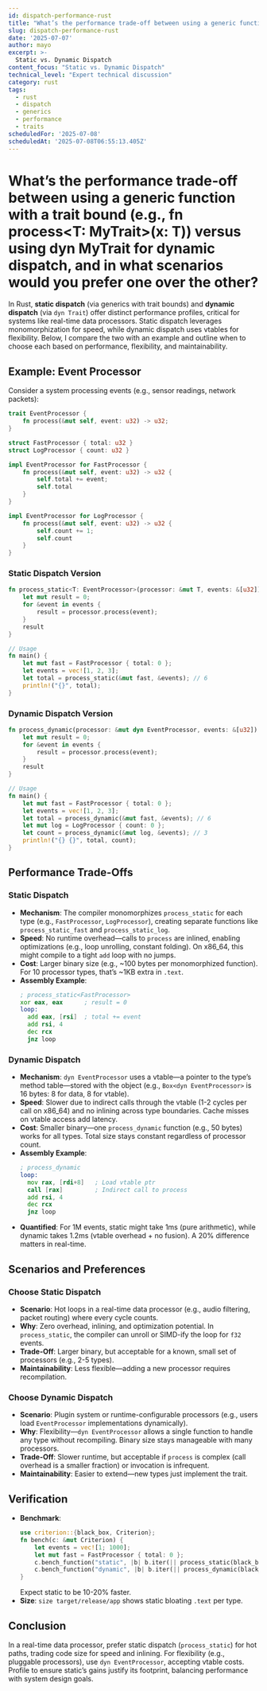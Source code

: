 ```yaml
---
id: dispatch-performance-rust
title: "What’s the performance trade-off between using a generic function with a trait bound (e.g., fn process<T: MyTrait>(x: T)) versus using dyn MyTrait for dynamic dispatch, and in what scenarios would you prefer one over the other?"
slug: dispatch-performance-rust
date: '2025-07-07'
author: mayo
excerpt: >-
  Static vs. Dynamic Dispatch
content_focus: "Static vs. Dynamic Dispatch"
technical_level: "Expert technical discussion"
category: rust
tags:
  - rust
  - dispatch
  - generics
  - performance
  - traits
scheduledFor: '2025-07-08'
scheduledAt: '2025-07-08T06:55:13.405Z'
---
```


# What’s the performance trade-off between using a generic function with a trait bound (e.g., fn process<T: MyTrait>(x: T)) versus using dyn MyTrait for dynamic dispatch, and in what scenarios would you prefer one over the other?

In Rust, **static dispatch** (via generics with trait bounds) and **dynamic dispatch** (via `dyn Trait`) offer distinct performance profiles, critical for systems like real-time data processors. Static dispatch leverages monomorphization for speed, while dynamic dispatch uses vtables for flexibility. Below, I compare the two with an example and outline when to choose each based on performance, flexibility, and maintainability.

## Example: Event Processor

Consider a system processing events (e.g., sensor readings, network packets):

```rust
trait EventProcessor {
    fn process(&mut self, event: u32) -> u32;
}

struct FastProcessor { total: u32 }
struct LogProcessor { count: u32 }

impl EventProcessor for FastProcessor {
    fn process(&mut self, event: u32) -> u32 {
        self.total += event;
        self.total
    }
}

impl EventProcessor for LogProcessor {
    fn process(&mut self, event: u32) -> u32 {
        self.count += 1;
        self.count
    }
}
```

### Static Dispatch Version

```rust
fn process_static<T: EventProcessor>(processor: &mut T, events: &[u32]) -> u32 {
    let mut result = 0;
    for &event in events {
        result = processor.process(event);
    }
    result
}

// Usage
fn main() {
    let mut fast = FastProcessor { total: 0 };
    let events = vec![1, 2, 3];
    let total = process_static(&mut fast, &events); // 6
    println!("{}", total);
}
```

### Dynamic Dispatch Version

```rust
fn process_dynamic(processor: &mut dyn EventProcessor, events: &[u32]) -> u32 {
    let mut result = 0;
    for &event in events {
        result = processor.process(event);
    }
    result
}

// Usage
fn main() {
    let mut fast = FastProcessor { total: 0 };
    let events = vec![1, 2, 3];
    let total = process_dynamic(&mut fast, &events); // 6
    let mut log = LogProcessor { count: 0 };
    let count = process_dynamic(&mut log, &events); // 3
    println!("{} {}", total, count);
}
```

## Performance Trade-Offs

### Static Dispatch

- **Mechanism**: The compiler monomorphizes `process_static` for each type (e.g., `FastProcessor`, `LogProcessor`), creating separate functions like `process_static_fast` and `process_static_log`.
- **Speed**: No runtime overhead—calls to `process` are inlined, enabling optimizations (e.g., loop unrolling, constant folding). On x86_64, this might compile to a tight `add` loop with no jumps.
- **Cost**: Larger binary size (e.g., ~100 bytes per monomorphized function). For 10 processor types, that’s ~1KB extra in `.text`.
- **Assembly Example**:
  ```asm
  ; process_static<FastProcessor>
  xor eax, eax      ; result = 0
  loop:
    add eax, [rsi]  ; total += event
    add rsi, 4
    dec rcx
    jnz loop
  ```

### Dynamic Dispatch

- **Mechanism**: `dyn EventProcessor` uses a vtable—a pointer to the type’s method table—stored with the object (e.g., `Box<dyn EventProcessor>` is 16 bytes: 8 for data, 8 for vtable).
- **Speed**: Slower due to indirect calls through the vtable (1-2 cycles per call on x86_64) and no inlining across type boundaries. Cache misses on vtable access add latency.
- **Cost**: Smaller binary—one `process_dynamic` function (e.g., 50 bytes) works for all types. Total size stays constant regardless of processor count.
- **Assembly Example**:
  ```asm
  ; process_dynamic
  loop:
    mov rax, [rdi+8]   ; Load vtable ptr
    call [rax]         ; Indirect call to process
    add rsi, 4
    dec rcx
    jnz loop
  ```
- **Quantified**: For 1M events, static might take 1ms (pure arithmetic), while dynamic takes 1.2ms (vtable overhead + no fusion). A 20% difference matters in real-time.

## Scenarios and Preferences

### Choose Static Dispatch

- **Scenario**: Hot loops in a real-time data processor (e.g., audio filtering, packet routing) where every cycle counts.
- **Why**: Zero overhead, inlining, and optimization potential. In `process_static`, the compiler can unroll or SIMD-ify the loop for `f32` events.
- **Trade-Off**: Larger binary, but acceptable for a known, small set of processors (e.g., 2-5 types).
- **Maintainability**: Less flexible—adding a new processor requires recompilation.

### Choose Dynamic Dispatch

- **Scenario**: Plugin system or runtime-configurable processors (e.g., users load `EventProcessor` implementations dynamically).
- **Why**: Flexibility—`dyn EventProcessor` allows a single function to handle any type without recompiling. Binary size stays manageable with many processors.
- **Trade-Off**: Slower runtime, but acceptable if `process` is complex (call overhead is a smaller fraction) or invocation is infrequent.
- **Maintainability**: Easier to extend—new types just implement the trait.

## Verification

- **Benchmark**:
  ```rust
  use criterion::{black_box, Criterion};
  fn bench(c: &mut Criterion) {
      let events = vec![1; 1000];
      let mut fast = FastProcessor { total: 0 };
      c.bench_function("static", |b| b.iter(|| process_static(black_box(&mut fast), black_box(&events))));
      c.bench_function("dynamic", |b| b.iter(|| process_dynamic(black_box(&mut fast), black_box(&events))));
  }
  ```
  Expect static to be 10-20% faster.
- **Size**: `size target/release/app` shows static bloating `.text` per type.

## Conclusion

In a real-time data processor, prefer static dispatch (`process_static`) for hot paths, trading code size for speed and inlining. For flexibility (e.g., pluggable processors), use `dyn EventProcessor`, accepting vtable costs. Profile to ensure static’s gains justify its footprint, balancing performance with system design goals.
